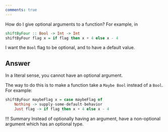 ```yaml
---
comments: true
---
```


How do I give optional arguments to a function? For example, in

```hs
shiftByFour :: Bool -> Int -> Int
shiftByFour flag x = if flag then x + 4 else x - 4
```

I want the `Bool` flag to be optional, and to have a default value.

## Answer

In a literal sense, you cannot have an optional argument. 

The way to do this is to make a function take a `Maybe Bool` instead of a `Bool`. For example:

```hs
shiftByFour maybeFlag x = case maybeFlag of 
    Nothing -> supply-some-default-behavior
    Just flag -> if flag then x + 4 else x - 4
```

!!! Summary
    Instead of optionally having an argument, have a non-optional argument which has an optional type.

